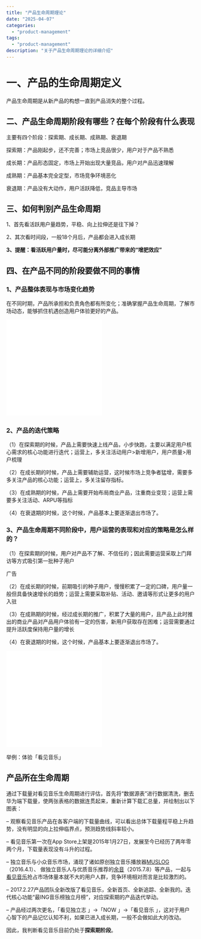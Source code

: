 ```yaml
---
title: "产品生命周期理论"
date: "2025-04-07"
categories: 
  - "product-management"
tags:
  - "product-management"
description: "关于产品生命周期理论的详细介绍"
---
```


# 一、产品的生命周期定义
产品生命周期是从新产品的构想一直到产品消失的整个过程。

## 二、产品生命周期阶段有哪些？在每个阶段有什么表现
主要有四个阶段：探索期、成长期、成熟期、衰退期

探索期：产品刚起步，还不完善；市场上竞品很少，用户对于产品不熟悉

成长期：产品形态固定，市场上开始出现大量竞品，用户对产品迅速理解

成熟期：产品基本完全定型，市场竞争环境恶化

衰退期：产品没有大动作，用户活跃降低，竞品主导市场

## 三、如何判别产品生命周期
1、首先看活跃用户量趋势，平稳、向上拉伸还是往下掉？

2、其次看时间段，一般18个月后，产品都会进入成长期

**3、提醒：看活跃用户量时，尽可能分离外部推广带来的“增肥效应”**

## 四、在产品不同的阶段要做不同的事情
### 1、产品整体表现与市场变化趋势
在不同时期，产品所承担和负责角色都有所变化；准确掌握产品生命周期，了解市场动态，能够抓住机遇创造用户体验更好的产品。

![占位图](/assets/images/product-management/2025-04-07-产品生命周期理论/placeholder.png)

### 2、产品的迭代策略
（1）在探索期的时候，产品上需要快速上线产品，小步快跑，主要以满足用户核心需求的核心功能进行迭代；运营上，多关注活动用户>新增用户，用户质量>用户梳理

（2）在成长期的时候，产品上需要辅助运营，这时候市场上竞争者猛增，需要多多关注产品的核心功能；运营上，多关注留存指标。

（3）在成熟期的时候，产品上需要开始布局商业产品，注重商业变现；运营上需要多关注活动、ARPU等指标

（4）在衰退期的时候，这个时候，产品基本上要逐渐退出市场了。

### 3、产品生命周期不同阶段中，用户运营的表现和对应的策略是怎么样的？
（1）在探索期的时候，用户对产品不了解、不信任的；因此需要运营采取上门拜访等方式吸引第一批种子用户

广告

（2）在成长期的时候，前期吸引的种子用户，慢慢积累了一定的口碑，用户量一般但具备快速增长的趋势；运营上需要采取补贴、活动、邀请等形式让更多的用户入驻

（3）在成熟期的时候，经过成长期的推广，积累了大量的用户，且产品上此时推出的商业产品对产品用户体验有一定的伤害，新用户获取存在困难；运营需要通过提升活跃度保持用户量的增长

（4）在衰退期的时候，这个时候，产品基本上要逐渐退出市场了。

![占位图](/assets/images/product-management/2025-04-07-产品生命周期理论/placeholder.png)

举例：体验「看见音乐」

## 产品所在生命周期
通过下载量对看见音乐生命周期进行评估，首先将“数据源表”进行数据清洗，删去华为端下载量，使两张表格的数据连贯起来，重新计算下载汇总量，并绘制出以下图表：

– 观察看见音乐产品在各客户端的下载量曲线，可以看出总体下载量程平稳上升趋势，没有明显的向上拉伸临界点，预测趋势线斜率较小。

– 看见音乐第一次在App Store上架是2015年1月27日，发展至今已经历了两年零两个月，下载量表现没有斗升的过程。

– 独立音乐与小众音乐市场，涌现了诸如原创独立音乐播放器<u>MUSLOG</u>（2016.4.1）、 做独立音乐人与优质音乐推荐的<u>余音</u>（2015.7.8）等产品，一起与<u>看见音乐</u>抢占市场体量本就不大的用户人群，竞争环境相对而言是比较激烈的。

– 2017.2.27产品团队全新改版了看见音乐，全新首页、全新追踪、全新我的。迭代核心功能“最ING音乐榜独立月榜”，对应探索期的产品迭代举动。

– 产品经过两次更名，「看见独立志 」→「NOW 」→「看见音乐 」，这对于用户心智下的产品记忆认知不利，如果已进入成长期，一般不会做如此大的改动。

因此，我判断看见音乐目前仍处于**探索期阶段**。

